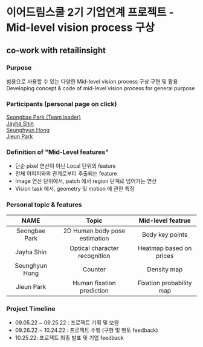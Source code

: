# 이어드림스쿨 2기 기업연계 프로젝트 - Mid-level vision process 구상

## co-work with retailinsight

### Purpose

범용으로 사용할 수 있는 다양한 Mid-level vision process 구상 구현 및 활용  
Developing concept & code of mid-level vision process for general purpose

### Participants (personal page on click)<br>

[Seongbae Park (Team leader)](https://github.com/seongbae15/midlevel_project/tree/main/sb_ws) <br>
[Jayha Shin](https://github.com/Rum-j/midlevel_project/tree/main/JayhaShin)<br>
[Seunghyun Hong](https://github.com/Rum-j/midlevel_project/tree/main/hsh)<br>
[Jieun Park](https://github.com/Rum-j/midlevel_project/tree/main/Jieun)<br>

### Definition of "Mid-Level features"

- 단순 pixel 연산이 아닌 Local 단위의 feature
- 전체 이미지와의 관계로부터 추출되는 feature
- Image 연산 단위에서, patch 에서 region 단계로 넘어가는 연산
- Vision task 에서, geometry 및 motion 에 관한 특징

### Personal topic & features

|      NAME      |             Topic             |    Mid-level featrue     |
| :------------: | :---------------------------: | :----------------------: |
| Seongbae Park  | 2D Human body pose estimation |     Body key points      |
|   Jayha Shin   | Optical character recognition | Heatmap based on prices  |
| Seunghyun Hong |            Counter            |       Density map        |
|   Jieun Park   |   Human fixation prediction   | Fixation probability map |

### Project Timeline

- 09.05.22 ~ 09.25.22 : 프로젝트 기획 및 보완
- 09.26.22 ~ 10.24.22 : 프로젝트 수행 (구현 및 멘토 feedback)
- 10.25.22: 프로젝트 최종 발표 및 기업 feedback
